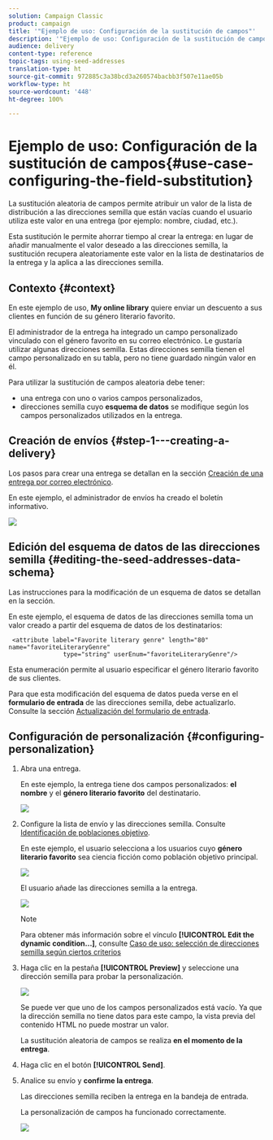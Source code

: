 ```yaml
---
solution: Campaign Classic
product: campaign
title: '"Ejemplo de uso: Configuración de la sustitución de campos"'
description: '"Ejemplo de uso: Configuración de la sustitución de campos"'
audience: delivery
content-type: reference
topic-tags: using-seed-addresses
translation-type: ht
source-git-commit: 972885c3a38bcd3a260574bacbb3f507e11ae05b
workflow-type: ht
source-wordcount: '448'
ht-degree: 100%

---
```



# Ejemplo de uso: Configuración de la sustitución de campos{#use-case-configuring-the-field-substitution}

La sustitución aleatoria de campos permite atribuir un valor de la lista de distribución a las direcciones semilla que están vacías cuando el usuario utiliza este valor en una entrega (por ejemplo: nombre, ciudad, etc.).

Esta sustitución le permite ahorrar tiempo al crear la entrega: en lugar de añadir manualmente el valor deseado a las direcciones semilla, la sustitución recupera aleatoriamente este valor en la lista de destinatarios de la entrega y la aplica a las direcciones semilla.

## Contexto {#context}

En este ejemplo de uso, **My online library** quiere enviar un descuento a sus clientes en función de su género literario favorito.

El administrador de la entrega ha integrado un campo personalizado vinculado con el género favorito en su correo electrónico. Le gustaría utilizar algunas direcciones semilla. Estas direcciones semilla tienen el campo personalizado en su tabla, pero no tiene guardado ningún valor en él.

Para utilizar la sustitución de campos aleatoria debe tener:

* una entrega con uno o varios campos personalizados,
* direcciones semilla cuyo **esquema de datos** se modifique según los campos personalizados utilizados en la entrega.

## Creación de envíos {#step-1---creating-a-delivery}

Los pasos para crear una entrega se detallan en la sección [Creación de una entrega por correo electrónico](../../delivery/using/creating-an-email-delivery.md).

En este ejemplo, el administrador de envíos ha creado el boletín informativo.

![](assets/dlv_seeds_usecase_24.png)

## Edición del esquema de datos de las direcciones semilla {#editing-the-seed-addresses-data-schema}

Las instrucciones para la modificación de un esquema de datos se detallan en la sección.

En este ejemplo, el esquema de datos de las direcciones semilla toma un valor creado a partir del esquema de datos de los destinatarios:

```
 <attribute label="Favorite literary genre" length="80" name="favoriteLiteraryGenre"
               type="string" userEnum="favoriteLiteraryGenre"/>
```

Esta enumeración permite al usuario especificar el género literario favorito de sus clientes.

Para que esta modificación del esquema de datos pueda verse en el **formulario de entrada** de las direcciones semilla, debe actualizarlo. Consulte la sección [Actualización del formulario de entrada](../../delivery/using/use-case--selecting-seed-addresses-on-criteria.md#updating-the-input-form).

## Configuración de personalización {#configuring-personalization}

1. Abra una entrega.

   En este ejemplo, la entrega tiene dos campos personalizados: **el nombre** y el **género literario favorito** del destinatario.

   ![](assets/dlv_seeds_usecase_25.png)

1. Configure la lista de envío y las direcciones semilla. Consulte [Identificación de poblaciones objetivo](../../delivery/using/steps-defining-the-target-population.md).

   En este ejemplo, el usuario selecciona a los usuarios cuyo **género literario favorito** sea ciencia ficción como población objetivo principal.

   ![](assets/dlv_seeds_usecase_26.png)

   El usuario añade las direcciones semilla a la entrega.

   ![](assets/dlv_seeds_usecase_27.png)

   >[!NOTE]
   >
   >Para obtener más información sobre el vínculo **[!UICONTROL Edit the dynamic condition...]**, consulte [Caso de uso: selección de direcciones semilla según ciertos criterios](../../delivery/using/use-case--selecting-seed-addresses-on-criteria.md)

1. Haga clic en la pestaña **[!UICONTROL Preview]** y seleccione una dirección semilla para probar la personalización.

   ![](assets/dlv_seeds_usecase_28.png)

   Se puede ver que uno de los campos personalizados está vacío. Ya que la dirección semilla no tiene datos para este campo, la vista previa del contenido HTML no puede mostrar un valor.

   La sustitución aleatoria de campos se realiza **en el momento de la entrega**.

1. Haga clic en el botón **[!UICONTROL Send]**.
1. Analice su envío y **confirme la entrega**.

   Las direcciones semilla reciben la entrega en la bandeja de entrada.

   La personalización de campos ha funcionado correctamente.

   ![](assets/dlv_seeds_usecase_08.png)
